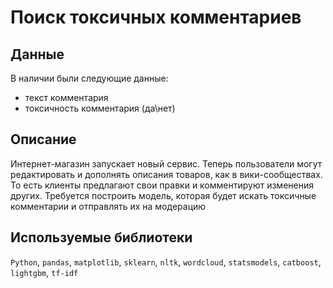 # Поиск токсичных комментариев

## Данные

В наличии были следующие данные:

- текст комментария
- токсичность комментария (да\нет)

## Описание

Интернет-магазин запускает новый сервис. Теперь пользователи могут редактировать и дополнять описания товаров, как в вики-сообществах. То есть клиенты предлагают свои правки и комментируют изменения других. Требуется построить модель, которая будет искать токсичные комментарии и отправлять их на модерацию

## Используемые библиотеки

`Python`, `pandas`, `matplotlib`, `sklearn`, `nltk`, `wordcloud`, `statsmodels`, `catboost`, `lightgbm`, `tf-idf`
